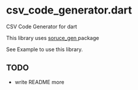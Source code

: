 csv_code_generator.dart
====

CSV Code Generator for dart

This library uses [soruce_gen
](https://pub.dartlang.org/packages/source_gen) package

See Example to use this library.

## TODO

* write README more 
